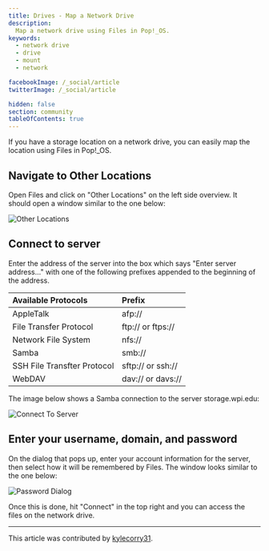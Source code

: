 ```yaml
---
title: Drives - Map a Network Drive
description:
  Map a network drive using Files in Pop!_OS.
keywords:
  - network drive
  - drive
  - mount
  - network

facebookImage: /_social/article
twitterImage: /_social/article

hidden: false
section: community
tableOfContents: true
---
```


If you have a storage location on a network drive, you can easily map the location using Files in Pop!\_OS.

## Navigate to Other Locations

Open Files and click on "Other Locations" on the left side overview. It should open a window similar to the one below:

![Other Locations](/images/map-a-network-drive/other-locations.png)

## Connect to server

Enter the address of the server into the box which says "Enter server address..." with one of the following prefixes appended to the beginning of the address.

| Available Protocols | Prefix     |
| :------------- | :------------- |
| AppleTalk      | afp://       |
| File Transfer Protocol      | ftp:// or ftps://  |
| Network File System      | nfs://       |
| Samba      | smb://       |
| SSH File Transfter Protocol      | sftp:// or ssh://  |
| WebDAV      | dav:// or davs://   |

The image below shows a Samba connection to the server storage.wpi.edu:

![Connect To Server](/images/map-a-network-drive/connect-to-server.png)

## Enter your username, domain, and password

On the dialog that pops up, enter your account information for the server, then select how it will be remembered by Files. The window looks similar to the one below:

![Password Dialog](/images/map-a-network-drive/password-dialog.png)

Once this is done, hit "Connect" in the top right and you can access the files on the network drive.

---

This article was contributed by [kylecorry31](https://github.com/kylecorry31).
